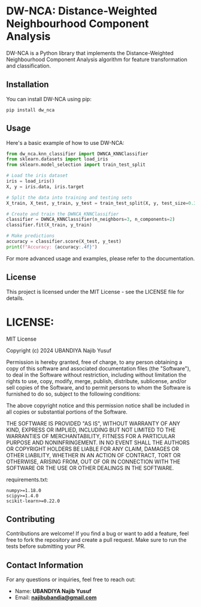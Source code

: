 # DW-NCA: Distance-Weighted Neighbourhood Component Analysis

DW-NCA is a Python library that implements the Distance-Weighted Neighbourhood Component Analysis algorithm for feature transformation and classification.

## Installation

You can install DW-NCA using pip:

```
pip install dw_nca
```

## Usage

Here's a basic example of how to use DW-NCA:

```python
from dw_nca.knn_classifier import DWNCA_KNNClassifier
from sklearn.datasets import load_iris
from sklearn.model_selection import train_test_split

# Load the iris dataset
iris = load_iris()
X, y = iris.data, iris.target

# Split the data into training and testing sets
X_train, X_test, y_train, y_test = train_test_split(X, y, test_size=0.3, random_state=42)

# Create and train the DWNCA_KNNClassifier
classifier = DWNCA_KNNClassifier(n_neighbors=3, n_components=2)
classifier.fit(X_train, y_train)

# Make predictions
accuracy = classifier.score(X_test, y_test)
print(f"Accuracy: {accuracy:.4f}")
```

For more advanced usage and examples, please refer to the documentation.

## License

This project is licensed under the MIT License - see the LICENSE file for details.


# LICENSE:

MIT License

Copyright (c) 2024 UBANDIYA Najib Yusuf

Permission is hereby granted, free of charge, to any person obtaining a copy
of this software and associated documentation files (the "Software"), to deal
in the Software without restriction, including without limitation the rights
to use, copy, modify, merge, publish, distribute, sublicense, and/or sell
copies of the Software, and to permit persons to whom the Software is
furnished to do so, subject to the following conditions:

The above copyright notice and this permission notice shall be included in all
copies or substantial portions of the Software.

THE SOFTWARE IS PROVIDED "AS IS", WITHOUT WARRANTY OF ANY KIND, EXPRESS OR
IMPLIED, INCLUDING BUT NOT LIMITED TO THE WARRANTIES OF MERCHANTABILITY,
FITNESS FOR A PARTICULAR PURPOSE AND NONINFRINGEMENT. IN NO EVENT SHALL THE
AUTHORS OR COPYRIGHT HOLDERS BE LIABLE FOR ANY CLAIM, DAMAGES OR OTHER
LIABILITY, WHETHER IN AN ACTION OF CONTRACT, TORT OR OTHERWISE, ARISING FROM,
OUT OF OR IN CONNECTION WITH THE SOFTWARE OR THE USE OR OTHER DEALINGS IN THE
SOFTWARE.

requirements.txt:

```
numpy>=1.18.0
scipy>=1.4.0
scikit-learn>=0.22.0
```

## Contributing

Contributions are welcome! If you find a bug or want to add a feature, feel free to fork the repository and create a pull request. Make sure to run the tests before submitting your PR.

## Contact Information

For any questions or inquiries, feel free to reach out:

- Name: **UBANDIYA Najib Yusuf**
- Email: **najibubandia@gmail.com**
